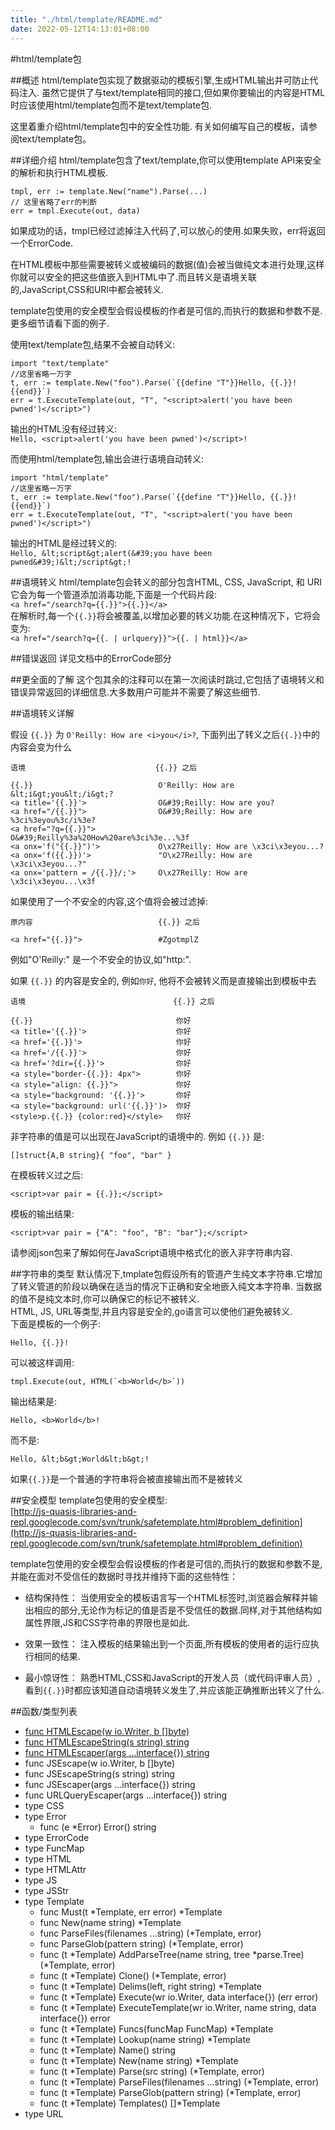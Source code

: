 ```yaml
---
title: "./html/template/README.md"
date: 2022-05-12T14:13:01+08:00
---
```

#html/template包

##概述
html/template包实现了数据驱动的模板引擎,生成HTML输出并可防止代码注入. 虽然它提供了与text/template相同的接口,但如果你要输出的内容是HTML时应该使用html/template包而不是text/template包.	

这里着重介绍html/template包中的安全性功能. 有关如何编写自己的模板，请参阅text/template包。

##详细介绍
html/template包含了text/template,你可以使用template API来安全的解析和执行HTML模板.

	tmpl, err := template.New("name").Parse(...)
	// 这里省略了err的判断
	err = tmpl.Execute(out, data)
	
如果成功的话，tmpl已经过滤掉注入代码了,可以放心的使用.如果失败，err将返回一个ErrorCode.

在HTML模板中那些需要被转义或被编码的数据(值)会被当做纯文本进行处理,这样你就可以安全的把这些值嵌入到HTML中了.而且转义是语境关联的,JavaScript,CSS和URI中都会被转义.

template包使用的安全模型会假设模板的作者是可信的,而执行的数据和参数不是.更多细节请看下面的例子.

使用text/template包,结果不会被自动转义:	

	import "text/template"
	//这里省略一万字
	t, err := template.New("foo").Parse(`{{define "T"}}Hello, {{.}}!{{end}}`)
	err = t.ExecuteTemplate(out, "T", "<script>alert('you have been pwned')</script>")
	
输出的HTML没有经过转义: 	
`Hello, <script>alert('you have been pwned')</script>!`

而使用html/template包,输出会进行语境自动转义:

	import "html/template"
	//这里省略一万字
	t, err := template.New("foo").Parse(`{{define "T"}}Hello, {{.}}!{{end}}`)
	err = t.ExecuteTemplate(out, "T", "<script>alert('you have been pwned')</script>")
	
输出的HTML是经过转义的: 	
`Hello, &lt;script&gt;alert(&#39;you have been pwned&#39;)&lt;/script&gt;!`

##语境转义
html/template包会转义的部分包含HTML, CSS, JavaScript, 和 URI	
它会为每一个管道添加消毒功能,下面是一个代码片段:	
`<a href="/search?q={{.}}">{{.}}</a>`	
在解析时,每一个`{{.}}`将会被覆盖,以增加必要的转义功能.在这种情况下，它将会变为:	
`<a href="/search?q={{. | urlquery}}">{{. | html}}</a>`	

##错误返回
详见文档中的ErrorCode部分

##更全面的了解
这个包其余的注释可以在第一次阅读时跳过,它包括了语境转义和错误异常返回的详细信息.大多数用户可能并不需要了解这些细节.

##语境转义详解

假设 `{{.}}` 为 `O'Reilly: How are <i>you</i>?`, 下面列出了转义之后`{{.}}`中的内容会变为什么

	语境                             {{.}} 之后
	
	{{.}}                            O'Reilly: How are &lt;i&gt;you&lt;/i&gt;?
	<a title='{{.}}'>                O&#39;Reilly: How are you?
	<a href="/{{.}}">                O&#39;Reilly: How are %3ci%3eyou%3c/i%3e?
	<a href="?q={{.}}">              O&#39;Reilly%3a%20How%20are%3ci%3e...%3f
	<a onx='f("{{.}}")'>             O\x27Reilly: How are \x3ci\x3eyou...?
	<a onx='f({{.}})'>               "O\x27Reilly: How are \x3ci\x3eyou...?"
	<a onx='pattern = /{{.}}/;'>     O\x27Reilly: How are \x3ci\x3eyou...\x3f
	
如果使用了一个不安全的内容,这个值将会被过滤掉:

	原内容                            {{.}} 之后
	
	<a href="{{.}}">                 #ZgotmplZ
	
例如"O'Reilly:" 是一个不安全的协议,如"http:".

如果 `{{.}}` 的内容是安全的, 例如`你好`, 他将不会被转义而是直接输出到模板中去

	语境                                 {{.}} 之后
	
	{{.}}                                你好
	<a title='{{.}}'>                    你好
	<a href='{{.}}'>                     你好
	<a href='/{{.}}'>                    你好
	<a href='?dir={{.}}'>                你好
	<a style="border-{{.}}: 4px">        你好
	<a style="align: {{.}}">             你好
	<a style="background: '{{.}}'>       你好
	<a style="background: url('{{.}}')>  你好
	<style>p.{{.}} {color:red}</style>   你好
	
非字符串的值是可以出现在JavaScript的语境中的. 例如 `{{.}}` 是:

	[]struct{A,B string}{ "foo", "bar" }
在模板转义过之后:

	<script>var pair = {{.}};</script>
模板的输出结果:

	<script>var pair = {"A": "foo", "B": "bar"};</script>
请参阅json包来了解如何在JavaScript语境中格式化的嵌入非字符串内容.

##字符串的类型
默认情况下,tmplate包假设所有的管道产生纯文本字符串.它增加了转义管道的阶段以确保在适当的情况下正确和安全地嵌入纯文本字符串.
当数据的值不是纯文本时,你可以确保它的标记不被转义.	
HTML, JS, URL等类型,并且内容是安全的,go语言可以使他们避免被转义.		
下面是模板的一个例子:	

	Hello, {{.}}!

可以被这样调用:	

	tmpl.Execute(out, HTML(`<b>World</b>`))

输出结果是:		

	Hello, <b>World</b>!

而不是:

	Hello, &lt;b&gt;World&lt;b&gt;!

如果`{{.}}`是一个普通的字符串将会被直接输出而不是被转义

##安全模型
template包使用的安全模型: 	
[http://js-quasis-libraries-and-repl.googlecode.com/svn/trunk/safetemplate.html#problem_definition](http://js-quasis-libraries-and-repl.googlecode.com/svn/trunk/safetemplate.html#problem_definition)	

template包使用的安全模型会假设模板的作者是可信的,而执行的数据和参数不是,并能在面对不受信任的数据时寻找并维持下面的这些特性：

- 结构保持性： 当使用安全的模板语言写一个HTML标签时,浏览器会解释并输出相应的部分,无论作为标记的值是否是不受信任的数据.同样,对于其他结构如属性界限,JS和CSS字符串的界限也是如此.

- 效果一致性： 注入模板的结果输出到一个页面,所有模板的使用者的运行应执行相同的结果.

- 最小惊讶性： 熟悉HTML,CSS和JavaScript的开发人员（或代码评审人员）,看到`{{.}}`时都应该知道自动语境转义发生了,并应该能正确推断出转义了什么.

##函数/类型列表
- [func HTMLEscape(w io.Writer, b []byte)](HTMLEscape.md)
- [func HTMLEscapeString(s string) string](HTMLEscapeString.md)
- [func HTMLEscaper(args ...interface{}) string](HTMLEscaper.md)
- func JSEscape(w io.Writer, b []byte)
- func JSEscapeString(s string) string
- func JSEscaper(args ...interface{}) string
- func URLQueryEscaper(args ...interface{}) string
- type CSS
- type Error
	- func (e *Error) Error() string
- type ErrorCode
- type FuncMap
- type HTML
- type HTMLAttr
- type JS
- type JSStr
- type Template
	- func Must(t *Template, err error) *Template
	- func New(name string) *Template
	- func ParseFiles(filenames ...string) (*Template, error)
	- func ParseGlob(pattern string) (*Template, error)
	- func (t *Template) AddParseTree(name string, tree *parse.Tree) (*Template, error)
	- func (t *Template) Clone() (*Template, error)
	- func (t *Template) Delims(left, right string) *Template
	- func (t *Template) Execute(wr io.Writer, data interface{}) (err error)
	- func (t *Template) ExecuteTemplate(wr io.Writer, name string, data interface{}) error
	- func (t *Template) Funcs(funcMap FuncMap) *Template
	- func (t *Template) Lookup(name string) *Template
	- func (t *Template) Name() string
	- func (t *Template) New(name string) *Template
	- func (t *Template) Parse(src string) (*Template, error)
	- func (t *Template) ParseFiles(filenames ...string) (*Template, error)
	- func (t *Template) ParseGlob(pattern string) (*Template, error)
	- func (t *Template) Templates() []*Template
- type URL
